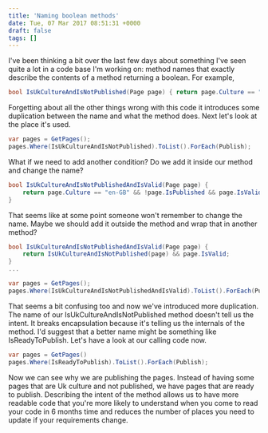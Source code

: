 ```yaml
---
title: 'Naming boolean methods'
date: Tue, 07 Mar 2017 08:51:31 +0000
draft: false
tags: []
---
```


I've been thinking a bit over the last few days about something I've seen quite a lot in a code base I'm working on: method names that exactly describe the contents of a method returning a boolean. For example,

```csharp
bool IsUkCultureAndIsNotPublished(Page page) { return page.Culture == "en-GB" && !page.IsPublished; }
```

Forgetting about all the other things wrong with this code it introduces some duplication between the name and what the method does. Next let's look at the place it's used.

```csharp
var pages = GetPages();
pages.Where(IsUkCultureAndIsNotPublished).ToList().ForEach(Publish);
```

What if we need to add another condition? Do we add it inside our method and change the name?

```csharp
bool IsUkCultureAndIsNotPublishedAndIsValid(Page page) {
    return page.Culture == "en-GB" && !page.IsPublished && page.IsValid;
}
```

That seems like at some point someone won't remember to change the name. Maybe we should add it outside the method and wrap that in another method?

```csharp
bool IsUkCultureAndIsNotPublishedAndIsValid(Page page) {
    return IsUkCultureAndIsNotPublished(page) && page.IsValid;
}
...

var pages = GetPages();
pages.Where(IsUkCultureAndIsNotPublishedAndIsValid).ToList().ForEach(Publish);
```

That seems a bit confusing too and now we've introduced more duplication. The name of our IsUkCultureAndIsNotPublished method doesn't tell us the intent. It breaks encapsulation because it's telling us the internals of the method. I'd suggest that a better name might be something like IsReadyToPublish. Let's have a look at our calling code now.

```csharp
var pages = GetPages()
pages.Where(IsReadyToPublish).ToList().ForEach(Publish);
```

Now we can see why we are publishing the pages. Instead of having some pages that are Uk culture and not published, we have pages that are ready to publish. Describing the intent of the method allows us to have more readable code that you're more likely to understand when you come to read your code in 6 months time and reduces the number of places you need to update if your requirements change.